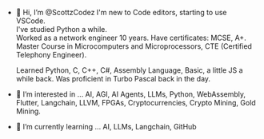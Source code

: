 - 👋 Hi, I’m @ScottzCodez
        I'm new to Code editors, starting to use VSCode.  
        I've studied Python a while.  
        Worked as a network engineer 10 years.
        Have certificates:  MCSE, A+. Master Course in Microcomputers and Microprocessors, 
        CTE (Certified Telephony Engineer).
  
     Learned Python, C, C++, C#, Assembly Language, Basic, a little JS a while back.  Was proficient in Turbo Pascal back in the day.
- 👀 I’m interested in ... 
        AI, AGI, AI Agents, LLMs, Python, WebAssembly, Flutter, Langchain, LLVM, FPGAs, Cryptocurrencies, Crypto Mining, Gold Mining.
- 🌱 I’m currently learning ... 
        AI, LLMs, Langchain, GitHub
